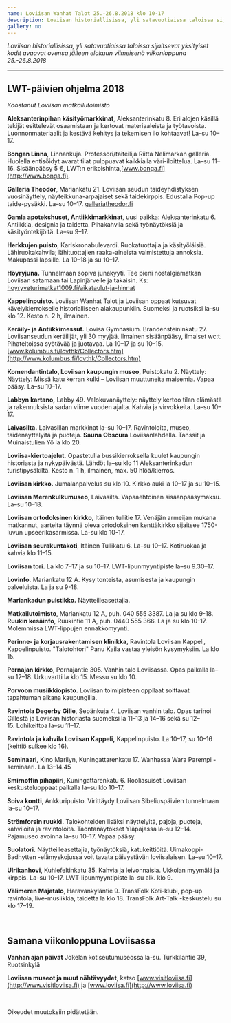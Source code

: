 ```yaml
---
name: Loviisan Wanhat Talot 25.-26.8.2018 klo 10-17
description: Loviisan historiallisissa, yli satavuotiaissa taloissa sijaitsevat yksityiset kodit avaavat ovensa jälleen elokuun viimeisenä viikonloppuna. Tutustu viikonlopun ohjelmaan!
gallery: no
---
```

*Loviisan historiallisissa, yli satavuotiaissa taloissa sijaitsevat yksityiset kodit avaavat ovensa jälleen elokuun viimeisenä viikonloppuna 25.-26.8.2018*

<hr/>

## LWT-päivien ohjelma 2018

*Koostanut Loviisan matkailutoimisto*

**Aleksanterinpihan käsityömarkkinat**, Aleksanterinkatu 8. Eri alojen käsillä tekijät esittelevät osaamistaan ja kertovat materiaaleista ja työtavoista. Luonnonmateriaalit ja kestävä kehitys ja tekemisen ilo kohtaavat! La–su 10–17.

**Bongan Linna**, Linnankuja. Professori/taiteilija Riitta Nelimarkan galleria. Huolella entisöidyt avarat tilat pulppuavat kaikkialla väri-iloittelua. La–su 11–16. Sisäänpääsy 5 €, LWT:n erikoishinta,[www.bonga.fi](http://www.bonga.fi).

**Galleria Theodor**, Mariankatu 21. Loviisan seudun taideyhdistyksen vuosinäyttely, näyteikkuna-arpajaiset sekä taidekirppis. Edustalla Pop-up taide-pysäkki. La–su 10–17. [galleriatheodor.fi](http://galleriatheodor.fi)

**Gamla apotekshuset, Antiikkimarkkinat**, uusi paikka: Aleksanterinkatu 6. Antiikkia, designia ja taidetta. Pihakahvila sekä työnäytöksiä ja käsityöntekijöitä. La–su 9–17.

**Herkkujen puisto**, Karlskronabulevardi. Ruokatuottajia ja käsityöläisiä. Lähiruokakahvila; lähituottajien raaka-aineista valmistettuja annoksia. Makupassi lapsille. La 10–18 ja su 10–17. 

**Höyryjuna.** Tunnelmaan sopiva junakyyti. Tee pieni nostalgiamatkan Loviisan satamaan tai Lapinjärvelle ja takaisin. Ks: [hoyryveturimatkat1009.fi/aikataulut-ja-hinnat](http://hoyryveturimatkat1009.fi/aikataulut-ja-hinnat)

**Kappelinpuisto.** Loviisan Wanhat Talot ja Loviisan oppaat kutsuvat kävelykierrokselle historialliseen alakaupunkiin. Suomeksi ja ruotsiksi la–su klo 12. Kesto n. 2 h, ilmainen.

**Keräily- ja Antiikkimessut.** Lovisa Gymnasium. Brandensteininkatu 27.  Loviisanseudun keräilijät, yli 30 myyjää. llmainen sisäänpääsy, ilmaiset wc:t. Pihateltoissa syötävää ja juotavaa. La 10–17 ja su 10–15. [www.kolumbus.fi/lovthk/Collectors.htm](http://www.kolumbus.fi/lovthk/Collectors.htm)

**Komendantintalo, Loviisan kaupungin museo**, Puistokatu 2. Näyttely: Näyttely: Missä katu kerran kulki – Loviisan muuttuneita maisemia. Vapaa pääsy. La–su 10–17.

**Labbyn kartano,** Labby 49. Valokuvanäyttely: näyttely kertoo tilan elämästä ja rakennuksista sadan viime vuoden ajalta. Kahvia ja virvokkeita. La–su 10–17.

**Laivasilta.** Laivasillan markkinat la–su 10–17. Ravintoloita, museo, taidenäyttelyitä ja puoteja. **Sauna Obscura** Loviisanlahdella. Tanssit ja Muinaistulien Yö la klo 20.

**Loviisa-kiertoajelut.** Opastetulla bussikierroksella kuulet kaupungin historiasta ja nykypäivästä. Lähdöt la–su klo 11 Aleksanterinkadun turistipysäkiltä. Kesto n. 1 h, ilmainen, max. 50 hlöä/kierros.

**Loviisan kirkko.** Jumalanpalvelus su klo 10. Kirkko auki la 10–17 ja su 10–15.

**Loviisan Merenkulkumuseo**, Laivasilta. Vapaaehtoinen sisäänpääsymaksu. La–su 10–18.

**Loviisan ortodoksinen kirkko**, Itäinen tullitie 17. Venäjän armeijan mukana matkannut, aarteita täynnä oleva ortodoksinen kenttäkirkko sijaitsee 1750-luvun upseerikasarmissa. La-su klo 10-17.

**Loviisan seurakuntakoti**, Itäinen Tullikatu 6.  La–su 10–17. Kotiruokaa ja kahvia klo 11–15. 

**Loviisan tori.** La klo 7–17 ja su 10–17. LWT-lipunmyyntipiste la–su 9.30–17.

**Lovinfo.** Mariankatu 12 A. Kysy tonteista, asumisesta ja kaupungin palveluista. La ja su 9-18.

**Mariankadun puistikko.** Näytteilleasettajia.

**Matkailutoimisto**, Mariankatu 12 A, puh. 040 555 3387. La ja su klo 9-18. **Ruukin kesäinfo**, Ruukintie 11 A, puh. 0440 555 366. La ja su klo 10-17. Molemmissa LWT-lippujen ennakkomyynti.

**Perinne- ja korjausrakentamisen klinikka**, Ravintola Loviisan Kappeli, Kappelinpuisto. "Talotohtori" Panu Kaila vastaa yleisön kysymyksiin. La klo 15.

**Pernajan kirkko**, Pernajantie 305. Vanhin talo Loviisassa. Opas paikalla la–su 12–18. Urkuvartti la klo 15. Messu su klo 10.

**Porvoon musiikkiopisto.** Loviisan toimipisteen oppilaat soittavat tapahtuman aikana kaupungilla.

**Ravintola Degerby Gille**, Sepänkuja 4. Loviisan vanhin talo. Opas tarinoi Gillestä ja Loviisan historiasta suomeksi la 11–13 ja 14–16 sekä su 12–15. Lohikeittoa la–su 11–17.

**Ravintola ja kahvila Loviisan Kappeli,** Kappelinpuisto. La 10–17, su 10–16 (keittiö sulkee klo 16).

**Seminaari**, Kino Marilyn, Kuningattarenkatu 17. Wanhassa Wara Parempi -seminaari. La 13–14.45

**Smirnoffin pihapiiri**, Kuningattarenkatu 6. Rooliasuiset Loviisan keskusteluoppaat paikalla la–su klo 10–17.

**Soiva kontti**, Ankkuripuisto. Virittäydy Loviisan Sibeliuspäivien tunnelmaan la–su 10–17.

**Strömforsin ruukki.** Talokohteiden lisäksi näyttelyitä, pajoja, puoteja, kahviloita ja ravintoloita. Taontanäytökset Yläpajassa la–su 12–14. Pajamuseo avoinna la–su 10–17. Vapaa pääsy.

**Suolatori.** Näytteilleasettajia, työnäytöksiä, katukeittiöitä. Uimakoppi-Badhytten -elämyskojussa voit tavata päivystävän loviisalaisen. La–su 10–17.

**Ulrikanhovi**, Kuhlefeltinkatu 35. Kahvia ja leivonnaisia. Ukkolan myymälä ja kirppis. La–su 10–17. LWT-lipunmyyntipiste la–su alk. klo 9.

**Välimeren Majatalo**, Haravankyläntie 9. TransFolk Koti-klubi, pop-up ravintola, live-musiikkia, taidetta la klo 18. TransFolk Art-Talk -keskustelu su klo 17–19.

&nbsp;

## Samana viikonloppuna Loviisassa

**Vanhan ajan päivät** Jokelan kotiseutumuseossa la-su. Turkkilantie 39, Ruotsinkylä

**Loviisan museot ja muut nähtävyydet**, katso [www.visitloviisa.fi](http://www.visitloviisa.fi) ja [www.loviisa.fi](http://www.loviisa.fi)

&nbsp;

Oikeudet muutoksiin pidätetään.